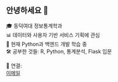 <!--
**goldylog/goldylog** is a ✨ _special_ ✨ repository because its `README.md` (this file) appears on your GitHub profile.

Here are some ideas to get you started:

- 🔭 I’m currently working on ...
- 🌱 I’m currently learning ...
- 👯 I’m looking to collaborate on ...
- 🤔 I’m looking for help with ...
- 💬 Ask me about ...
- 📫 How to reach me: ...
- 😄 Pronouns: ...
- ⚡ Fun fact: ...
-->


## 안녕하세요 👋

🎓 동덕여대 정보통계학과  
📊 데이터와 사용자 기반 서비스 기획에 관심  
🌱 현재 Python과 백엔드 개발 학습 중  
🛠️ 공부한 것들: R, Python, 통계분석, Flask 입문

🔗 연결:  
[이메일](20220820kt@gmail.com)
